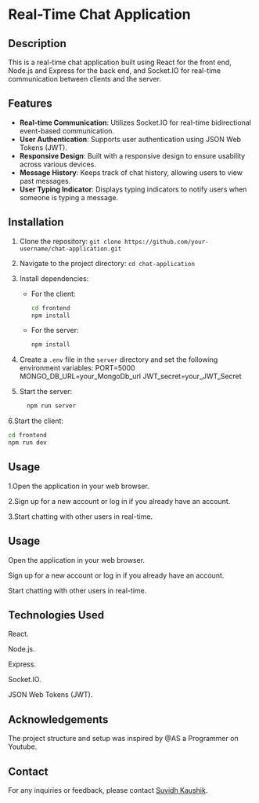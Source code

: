 # Real-Time Chat Application

## Description

This is a real-time chat application built using React for the front end, Node.js and Express for the back end, and Socket.IO for real-time communication between clients and the server.

## Features

- **Real-time Communication**: Utilizes Socket.IO for real-time bidirectional event-based communication.
- **User Authentication**: Supports user authentication using JSON Web Tokens (JWT).
- **Responsive Design**: Built with a responsive design to ensure usability across various devices.
- **Message History**: Keeps track of chat history, allowing users to view past messages.
- **User Typing Indicator**: Displays typing indicators to notify users when someone is typing a message.

## Installation

1. Clone the repository: `git clone https://github.com/your-username/chat-application.git`
2. Navigate to the project directory: `cd chat-application`
3. Install dependencies:
   - For the client:
     ```bash
     cd frontend
     npm install
     ```
   - For the server:
     ```bash
     npm install
     ```
4. Create a `.env` file in the `server` directory and set the following environment variables:
   PORT=5000
   MONGO_DB_URL=your_MongoDb_url
   JWT_secret=your_JWT_Secret
   
5. Start the server:
   ```bash
     npm run server
   ```
   
6.Start the client:
```bash
cd frontend
npm run dev
```

## Usage

1.Open the application in your web browser.

2.Sign up for a new account or log in if you already have an account.

3.Start chatting with other users in real-time.

## Usage

Open the application in your web browser.

Sign up for a new account or log in if you already have an account.

Start chatting with other users in real-time.

## Technologies Used

React.

Node.js.

Express.

Socket.IO.

JSON Web Tokens (JWT).



## Acknowledgements

The project structure and setup was inspired by @AS a Programmer on Youtube.

## Contact
For any inquiries or feedback, please contact [Suvidh Kaushik]([kaushiksuvidh6@gmail.com]).





